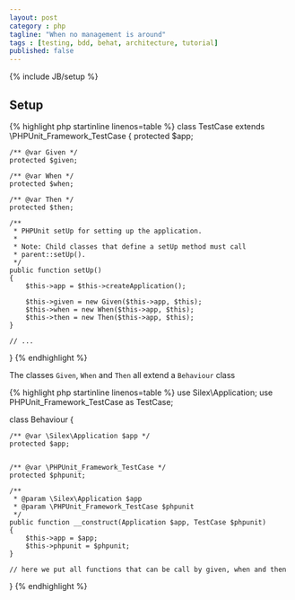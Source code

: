 ```yaml
---
layout: post
category : php
tagline: "When no management is around"
tags : [testing, bdd, behat, architecture, tutorial]
published: false
---
```

{% include JB/setup %}

## Setup

{% highlight php startinline linenos=table %}
class TestCase extends \PHPUnit_Framework_TestCase
{
    protected $app;

    /** @var Given */
    protected $given;

    /** @var When */
    protected $when;

    /** @var Then */
    protected $then;

    /**
     * PHPUnit setUp for setting up the application.
     *
     * Note: Child classes that define a setUp method must call
     * parent::setUp().
     */
    public function setUp()
    {
        $this->app = $this->createApplication();

        $this->given = new Given($this->app, $this);
        $this->when = new When($this->app, $this);
        $this->then = new Then($this->app, $this);
    }

    // ...
}
{% endhighlight %}

The classes `Given`, `When` and `Then` all extend a `Behaviour` class

{% highlight php startinline linenos=table %}
use Silex\Application;
use PHPUnit_Framework_TestCase as TestCase;

class Behaviour
{

    /** @var \Silex\Application $app */
    protected $app;


    /** @var \PHPUnit_Framework_TestCase */
    protected $phpunit;

    /**
     * @param \Silex\Application $app
     * @param \PHPUnit_Framework_TestCase $phpunit
     */
    public function __construct(Application $app, TestCase $phpunit)
    {
        $this->app = $app;
        $this->phpunit = $phpunit;
    }

    // here we put all functions that can be call by given, when and then
}
{% endhighlight %}